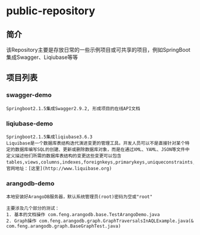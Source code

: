 # public-repository
## 简介
该Repository主要是存放日常的一些示例项目或可共享的项目，例如SpringBoot集成Swagger、Liqiubase等等
## 项目列表
### swagger-demo
```
Springboot2.1.5集成Swagger2.9.2, 形成项目的在线API文档
```
### liqiubase-demo
``` 
Springboot2.1.5集成liqiubase3.6.3
Liquibase是一个数据库表结构迭代演进变更的管理工具。开发人员可以不是直接针对某个特定的数据库编写SQL的创建、更新或删除数据库对象，而是在通过XML、YAML、JSON等文件中定义描述他们所需的数据库表结构的变更这些变更可以包含tables,views,columns,indexes,foreignkeys,primarykeys,uniqueconstraints,data。
官网地址：[这里](http://www.liquibase.org)
```
### arangodb-demo
```
本地安装好ArangoDB服务器，默认系统管理员(root)密码为空或"root"

主要涉及几个部分的测试：
1. 基本的文档操作 com.feng.arangodb.base.TestArangoDemo.java
2. Graph操作 com.feng.arangodb.graph.GraphTraversalsInAQLExample.java(& com.feng.arangodb.graph.BaseGraphTest.java)
```
